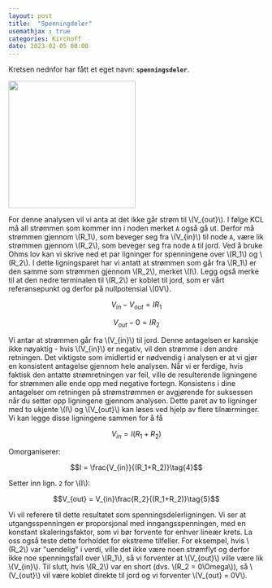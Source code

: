 ```yaml
---
layout: post
title:  "Spenningdeler"
usemathjax : true
categories: Kirchoff
date: 2023-02-05 00:08
---
```


Kretsen nednfor har fått et eget navn: **`spenningsdeler`**.

<div class="centerimg">
<img class="centerimg" src="{{site.baseurl}}/assets/img/spenningsdeler.svg" height="250px">
</div>

For denne analysen vil vi anta at det ikke går strøm til \\(V_{out}\\). I følge KCL må all strømmen som kommer inn i noden merket `A` også gå ut. Derfor må strømmen gjennom \\(R_1\\), som beveger seg fra \\(V_{in}\\) til node `A`, være lik strømmen gjennom \\(R_2\\), som beveger seg fra node `A` til jord. Ved å bruke Ohms lov kan vi skrive ned et par ligninger for spenningene over \\(R_1\\) og \\(R_2\\). I dette ligningsparet har vi antatt at strømmen som går fra \\(R_1\\) er den samme som strømmen gjennom \\(R_2\\), merket \\(I\\). Legg også merke til at den nedre terminalen til \\(R_2\\) er koblet til jord, som er vårt referansepunkt og derfor på nullpotensial \\(0V\\).

$$V_{in} - V_{out} = IR_1 \tag{1}$$

$$V_{out} - 0 = IR_2 \tag{2}$$

Vi antar at strømmen går fra \\(V_{in}\\) til jord. Denne antagelsen er kanskje ikke nøyaktig - hvis \\(V_{in}\\) er negativ, vil den strømme i den andre retningen. Det viktigste som imidlertid er nødvendig i analysen er at vi gjør en konsistent antagelse gjennom hele analysen. Når vi er ferdige, hvis faktisk den antatte strømretningen var feil, ville de resulterende ligningene for strømmen alle ende opp med negative fortegn. Konsistens i dine antagelser om retningen på strømstrømmen er avgjørende for suksessen når du setter opp ligningene gjennom analysen.
Dette paret av to ligninger med to ukjente \\(I\\) og \\(V_{out}\\) kan løses ved hjelp av flere tilnærminger. Vi kan legge disse ligningene sammen for å få

$$V_{in}=I(R_1+R_2)\tag{3}$$

Omorganiserer:

$$I = \frac{V_{in}}{(R_1+R_2)}\tag{4}$$

Setter inn lign. `2` for \\(I\\):

$$V_{out} = V_{in}\frac{R_2}{(R_1+R_2)}\tag{5}$$

Vi vil referere til dette resultatet som spenningsdelerligningen. Vi ser at utgangsspenningen er proporsjonal med inngangsspenningen, med en konstant skaleringsfaktor, som vi bør forvente for enhver lineær krets. La oss også teste dette forholdet for ekstreme tilfeller. For eksempel, hvis \\(R_2\\) var "uendelig" i verdi, ville det ikke være noen strømflyt og derfor ikke noe spenningsfall over \\(R_1\\), så vi forventer at \\(V_{out}\\) ville være lik \\(V_{in}\\). Til slutt, hvis \\(R_2\\) var en short (dvs. \\(R_2 = 0\Omega\\)), så \\(V_{out}\\) vil være koblet direkte til jord og vi forventer \\(V_{out} = 0V\\).
